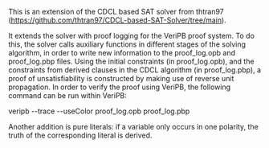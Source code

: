 This is an extension of the CDCL based SAT solver from thtran97 (https://github.com/thtran97/CDCL-based-SAT-Solver/tree/main).

It extends the solver with proof logging for the VeriPB proof system. 
To do this, the solver calls auxiliary functions in different stages of the solving algorithm, in order to write new information to the proof_log.opb and proof_log.pbp files.
Using the initial constraints (in proof_log.opb), and the constraints from derived clauses in the CDCL algorithm (in proof_log.pbp), a proof of unsatisfiability is constructed by making use of reverse unit propagation.
In order to verify the proof using VeriPB, the following command can be run within VeriPB:

veripb --trace --useColor proof_log.opb proof_log.pbp

Another addition is pure literals: if a variable only occurs in one polarity, the truth of the corresponding literal is derived.



 

